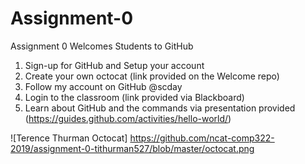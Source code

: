 # Assignment-0
Assignment 0 Welcomes Students to GitHub


1. Sign-up for GitHub and Setup your account
2. Create your own octocat (link provided on the Welcome repo)
3. Follow my account on GitHub @scday
4. Login to the classroom (link provided via Blackboard)
5. Learn about GitHub and the commands via presentation provided (https://guides.github.com/activities/hello-world/)


![Terence Thurman Octocat] https://github.com/ncat-comp322-2019/assignment-0-tithurman527/blob/master/octocat.png
